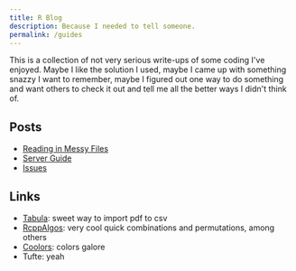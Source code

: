 ```yaml
---
title: R Blog
description: Because I needed to tell someone.
permalink: /guides
---
```


This is a collection of not very serious write-ups of some coding I've enjoyed. Maybe I like the solution I used, maybe I came up with something snazzy I want to remember, maybe I figured out one way to do something and want others to check it out and tell me all the better ways I didn't think of. 


## Posts

* [Reading in Messy Files](./201019_readinginmessyfiles.html)
* [Server Guide](./discord-server-guide)
* [Issues](./discord-issues)


## Links

* [Tabula](https://tabula.technology/): sweet way to import pdf to csv
* [RcppAlgos](https://jwood000.github.io/RcppAlgos/index.html): very cool quick combinations and permutations, among others
* [Coolors](https://coolors.co/): colors galore
* Tufte: yeah
